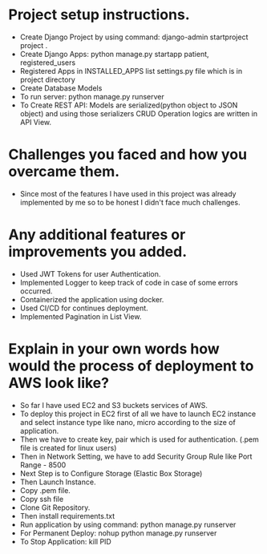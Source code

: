# Project setup instructions.
 - Create Django Project by using command: django-admin startproject project .
 - Create Django Apps: python manage.py startapp patient, registered_users
 - Registered Apps in INSTALLED_APPS list settings.py file which is in project directory
 - Create Database Models
 - To run server: python manage.py runserver
 - To Create REST API: Models are serialized(python object to JSON object) and using those serializers CRUD Operation logics are written in API View.

# Challenges you faced and how you overcame them.
 - Since most of the features I have used in this project was already implemented by me so to be honest I didn't face much challenges.

# Any additional features or improvements you added.
 - Used JWT Tokens for user Authentication.
 - Implemented Logger to keep track of code in case of some errors occurred.
 - Containerized the application using docker.
 - Used CI/CD for continues deployment.
 - Implemented Pagination in List View.

# Explain in your own words how would the process of deployment to AWS look like?
 - So far I have used EC2 and S3 buckets services of AWS.
 - To deploy this project in EC2 first of all we have to launch EC2 instance and select instance type like nano, micro according to the size of 
   application.
 - Then we have to create key, pair which is used for authentication. (.pem file is created for linux users)
 - Then in Network Setting, we have to add Security Group Rule like Port Range - 8500
 - Next Step is to Configure Storage (Elastic Box Storage)
 - Then Launch Instance.
 - Copy .pem file.
 - Copy ssh file
 - Clone Git Repository.
 - Then install requirements.txt
 - Run application by using command: python manage.py runserver
 - For Permanent Deploy: nohup python manage.py runserver
 - To Stop Application: kill PID